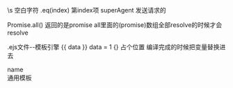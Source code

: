 \s 空白字符
.eq(index) 第index项
superAgent 发送请求的

Promise.all() 返回的是promise all里面的(promise)数组全部resolve的时候才会resolve

.ejs文件--模板引擎
  {{ data }}   data = 1
  {}
  占个位置 编译完成的时候把变量替换进去
  <div> name </div> 通用模板